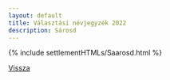 ```yaml
---
layout: default
title: Választási névjegyzék 2022
description: Sárosd
---
```


{% include settlementHTMLs/Saarosd.html %}

[Vissza](../)